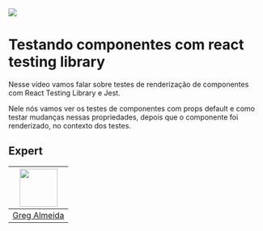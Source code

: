 <img src="https://storage.googleapis.com/golden-wind/experts-club/capa-github.svg" />

# Testando componentes com react testing library

Nesse vídeo vamos falar sobre testes de renderização de componentes com React Testing Library e Jest.

Nele nós vamos ver os testes de componentes com props default e como testar mudanças nessas propriedades, depois que o componente foi renderizado, no contexto dos testes.

## Expert

| [<img src="https://avatars.githubusercontent.com/u/7792528?s=460&u=ae44a7bea6ee50c184e05d8cf8deeca3063f47bf&v=4" width="75px;"/>](https://github.com/sephh) |
| :-: |
|[Greg Almeida](https://github.com/sephh)|
